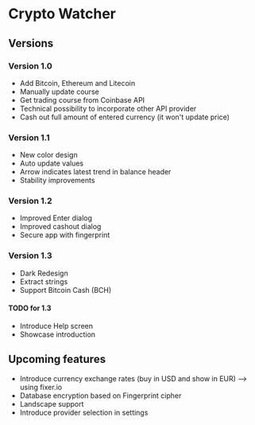 # Crypto Watcher

## Versions

### Version 1.0

* Add Bitcoin, Ethereum and Litecoin
* Manually update course
* Get trading course from Coinbase API
* Technical possibility to incorporate other API provider
* Cash out full amount of entered currency (it won't update price)

### Version 1.1

* New color design
* Auto update values
* Arrow indicates latest trend in balance header
* Stability improvements

### Version 1.2 

* Improved Enter dialog
* Improved cashout dialog
* Secure app with fingerprint

### Version 1.3
* Dark Redesign
* Extract strings
* Support Bitcoin Cash (BCH)

#### TODO for 1.3
* Introduce Help screen
* Showcase introduction

## Upcoming features

* Introduce currency exchange rates (buy in USD and show in EUR) --> using fixer.io
* Database encryption based on Fingerprint cipher
* Landscape support
* Introduce provider selection in settings